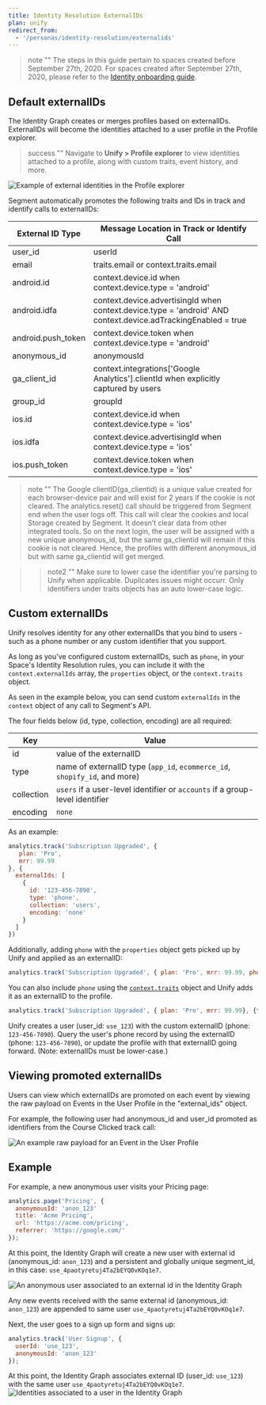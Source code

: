 ```yaml
---
title: Identity Resolution ExternalIDs
plan: unify
redirect_from:
  - '/personas/identity-resolution/externalids'
---
```


> note ""
> The steps in this guide pertain to spaces created before September 27th, 2020. For spaces created after September 27th, 2020, please refer to the [Identity onboarding guide](/docs/unify/identity-resolution/identity-resolution-onboarding/).

## Default externalIDs

The Identity Graph creates or merges profiles based on externalIDs. ExternalIDs will become the identities attached to a user profile in the Profile explorer.

> success ""
> Navigate to **Unify > Profile explorer** to view identities attached to a profile, along with custom traits, event history, and more.

![Example of external identities in the Profile explorer](images/jane_doe_new_identities.png)

Segment automatically promotes the following traits and IDs in track and identify calls to externalIDs:

| External ID Type   | Message Location in Track or Identify Call                                                                    |
| ------------------ | ------------------------------------------------------------------------------------------------------------- |
| user_id            | userId                                                                                                        |
| email              | traits.email or context.traits.email                                                                          |
| android.id         | context.device.id when context.device.type = 'android'                                                        |
| android.idfa       | context.device.advertisingId when context.device.type = 'android' AND context.device.adTrackingEnabled = true |
| android.push_token | context.device.token when context.device.type = 'android'                                                     |
| anonymous_id       | anonymousId                                                                                                   |
| ga_client_id       | context.integrations['Google Analytics'].clientId when explicitly captured by users                           |
| group_id           | groupId                                                                                                       |
| ios.id             | context.device.id when context.device.type = 'ios'                                                            |
| ios.idfa           | context.device.advertisingId when context.device.type = 'ios'     |
| ios.push_token     | context.device.token when context.device.type = 'ios'                                                         |

> note ""
> The Google clientID(ga_clientid) is a unique value created for each browser-device pair and will exist for 2 years if the cookie is not cleared. The analytics.reset() call should be triggered from Segment end when the user logs off. This call will clear the cookies and local Storage created by Segment. It doesn’t clear data from other integrated tools. So on the next login, the user will be assigned with a new unique anonymous_id, but the same ga_clientid will remain if this cookie is not cleared. Hence, the profiles with different anonymous_id but with same ga_clientid will get merged.

> > note2 ""
> Make sure to lower case the identifier you're parsing to Unify when applicable. Duplicates issues might occurr. Only identifiers under traits objects has an auto lower-case logic.

## Custom externalIDs

Unify resolves identity for any other externalIDs that you bind to users - such as a phone number or any custom identifier that you support.

As long as you've configured custom externalIDs, such as `phone`, in your Space's Identity Resolution rules, you can include it with the `context.externalIds` array, the `properties` object, or the `context.traits` object.  

As seen in the example below, you can send custom `externalIds` in the `context` object of any call to Segment's API.

The four fields below (id, type, collection, encoding) are all required:

| Key        | Value                                                                        |
| ---------- | ---------------------------------------------------------------------------- |
| id         | value of the externalID                                                      |
| type       | name of externalID type (`app_id`, `ecommerce_id`, `shopify_id`, and more)   |
| collection | `users` if a user-level identifier or `accounts` if a group-level identifier |
| encoding   | `none`                                                                       |

As an example:

``` js
analytics.track('Subscription Upgraded', {
   plan: 'Pro',
   mrr: 99.99
}, {
  externalIds: [
    {
      id: '123-456-7890',
      type: 'phone',
      collection: 'users',
      encoding: 'none'
    }
  ]
})
```
Additionally, adding `phone` with the `properties` object gets picked up by Unify and applied as an externalID:
```js
analytics.track('Subscription Upgraded', { plan: 'Pro', mrr: 99.99, phone: '123-456-7890'})
```
You can also include `phone` using the [`context.traits`](/docs/connections/sources/catalog/libraries/website/javascript/identity/#saving-traits-to-the-context-object) object and Unify adds it as an externalID to the profile.

```js
analytics.track('Subscription Upgraded', { plan: 'Pro', mrr: 99.99}, {traits : {phone_number: '123-456-7890'}})
```

Unify creates a user (user_id: `use_123`)  with the custom externalID (phone: `123-456-7890`). Query the user's phone record by using the externalID (phone: `123-456-7890`), or update the profile with that externalID going forward. (Note: externalIDs must be lower-case.)

## Viewing promoted externalIDs

Users can view which externalIDs are promoted on each event by viewing the raw payload on Events in the User Profile in the "external_ids" object.

For example, the following user had anonymous_id and user_id promoted as identifiers from the Course Clicked track call:

![An example raw payload for an Event in the User Profile](images/external_id_payload.png)

## Example

For example, a new anonymous user visits your Pricing page:

``` js
analytics.page('Pricing', {
  anonymousId: 'anon_123'
  title: 'Acme Pricing',
  url: 'https://acme.com/pricing',
  referrer: 'https://google.com/'
});
```

At this point, the Identity Graph will create a new user with external id (anonymous_id: `anon_123`) and a persistent and globally unique segment_id, in this case: `use_4paotyretuj4Ta2bEYQ0vKOq1e7`.

![An anonymous user associated to an external id in the Identity Graph](images/identity_resolution_2.png)

Any new events received with the same external id (anonymous_id: `anon_123`) are appended to same user `use_4paotyretuj4Ta2bEYQ0vKOq1e7`.

Next, the user goes to a sign up form and signs up:

``` js
analytics.track('User Signup', {
  userId: 'use_123',
  anonymousId: 'anon_123'
});
```

At this point, the Identity Graph associates external ID (user_id: `use_123`) with the same user `use_4paotyretuj4Ta2bEYQ0vKOq1e7`.
![Identities associated to a user in the Identity Graph](images/identity_resolution_3.png)
